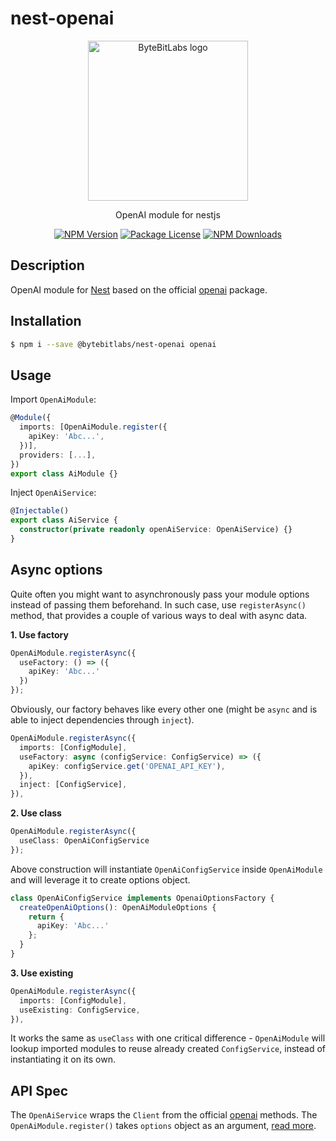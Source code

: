 # nest-openai

<p align="center">
  <a href="https://bytebitlabs.com/" target="_blank"><img src="https://gravatar.com/avatar/61c80d73dfe4c4231e77940cf80fd410?size=256" width="256" alt="ByteBitLabs logo" /></a>
</p>

<p align="center">OpenAI module for nestjs</p>
    <p align="center">
<a href="https://www.npmjs.com/package/@bytebitlabs/nest-openai"><img src="https://img.shields.io/npm/v/@bytebitlabs/nest-openai" alt="NPM Version" /></a>
<a href="https://www.npmjs.com/package/@bytebitlabs/nest-openai"><img src="https://img.shields.io/npm/l/@bytebitlabs/nest-openai" alt="Package License" /></a>
<a href="https://www.npmjs.com/package/@bytebitlabs/nest-openai"><img src="https://img.shields.io/npm/dm/@bytebitlabs/nest-openai" alt="NPM Downloads" /></a>
</p>

## Description

OpenAI module for [Nest](https://github.com/nestjs/nest) based on the official [openai](https://www.npmjs.com/package/openai) package.

## Installation

```bash
$ npm i --save @bytebitlabs/nest-openai openai
```

## Usage

Import `OpenAiModule`:

```typescript
@Module({
  imports: [OpenAiModule.register({
    apiKey: 'Abc...',
  })],
  providers: [...],
})
export class AiModule {}
```

Inject `OpenAiService`:

```typescript
@Injectable()
export class AiService {
  constructor(private readonly openAiService: OpenAiService) {}
}
```

## Async options

Quite often you might want to asynchronously pass your module options instead of passing them beforehand. In such case, use `registerAsync()` method, that provides a couple of various ways to deal with async data.

**1. Use factory**

```typescript
OpenAiModule.registerAsync({
  useFactory: () => ({
    apiKey: 'Abc...'
  })
});
```

Obviously, our factory behaves like every other one (might be `async` and is able to inject dependencies through `inject`).

```typescript
OpenAiModule.registerAsync({
  imports: [ConfigModule],
  useFactory: async (configService: ConfigService) => ({
    apiKey: configService.get('OPENAI_API_KEY'),
  }),
  inject: [ConfigService],
}),
```

**2. Use class**

```typescript
OpenAiModule.registerAsync({
  useClass: OpenAiConfigService
});
```

Above construction will instantiate `OpenAiConfigService` inside `OpenAiModule` and will leverage it to create options object.

```typescript
class OpenAiConfigService implements OpenaiOptionsFactory {
  createOpenAiOptions(): OpenAiModuleOptions {
    return {
      apiKey: 'Abc...'
    };
  }
}
```

**3. Use existing**

```typescript
OpenAiModule.registerAsync({
  imports: [ConfigModule],
  useExisting: ConfigService,
}),
```

It works the same as `useClass` with one critical difference - `OpenAiModule` will lookup imported modules to reuse already created `ConfigService`, instead of instantiating it on its own.

## API Spec

The `OpenAiService` wraps the `Client` from the official [openai](https://www.npmjs.com/package/openai) methods. The `OpenAiModule.register()` takes `options` object as an argument, [read more](https://platform.openai.com/docs/overview).
